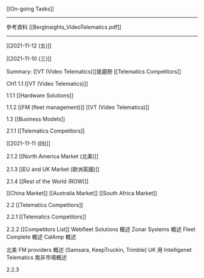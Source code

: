 [[On-going Tasks]]

---

參考資料
[[BergInsights_VideoTelematics.pdf]]

---

[[2021-11-12 (五)]]

[[2021-11-10 (三)]]

Summary:
[[VT (Video Telematics)]]是趨勢 
[[Telematics Competitors]]

CH1
1.1 [[VT (Video Telematics)]]

1.1.1 [[Hardware Solutions]]

1.1.2 
[[FM (fleet management)]] 
[[VT (Video Telematics)]]

1.3 [[Business Models]]
 
2.1.1 [[Telematics Competitors]]

[[2021-11-11 (四)]]

2.1.2 [[North America Market (北美)]]

2.1.3 [[EU and UK Market (歐洲英國)]]

2.1.4 [[Rest of the World (ROW)]]

[[China Market]]
[[Australia Market]]
[[South Africa Market]]

2.2 [[Telematics Competitors]]

2.2.1 [[Telematics Competitors]]

2.2.2 [[Competitors List]]
Webfleet Solutions 概述
Zonar Systems 概述
Fleet Complete  概述
CalAmp 概述

北美 FM providers 概述 (Samsara, KeepTruckin, Trimble)
UK 用 Intelligenet Telematics
南非市場概述

2.2.3
